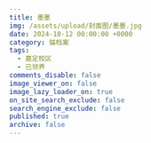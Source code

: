 ```yaml
---
title: 墨墨
img: /assets/upload/封面图/墨墨.jpg
date: 2024-10-12 00:00:00 +0000
category: 猫档案
tags:
  - 嘉定校区
  - 已领养
comments_disable: false
image_viewer_on: false
image_lazy_loader_on: true
on_site_search_exclude: false
search_engine_exclude: false
published: true
archive: false
---
```

